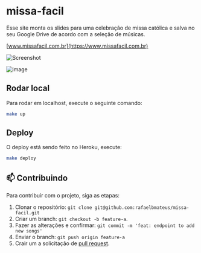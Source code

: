 # missa-facil

Esse site monta os slides para uma celebração de missa católica e salva
no seu Google Drive de acordo com a seleção de músicas.

[www.missafacil.com.br](https://www.missafacil.com.br)

![Screenshot](https://user-images.githubusercontent.com/8009492/150894492-a007a2fa-0f1e-44b3-9f7c-2d3b3ee6e6d1.png)

![image](https://user-images.githubusercontent.com/8009492/150895189-7c2e4059-02e7-475e-b891-e051da0ec12e.png)

## Rodar local

Para rodar em localhost, execute o seguinte comando:

```bash
make up
```

## Deploy

O deploy está sendo feito no Heroku, execute:

```bash
make deploy
```

## 📫 Contribuindo

Para contribuir com o projeto, siga as etapas:

1. Clonar o repositório: `git clone git@github.com:rafaelbmateus/missa-facil.git`
2. Criar um branch: `git checkout -b feature-a`.
3. Fazer as alterações e confirmar: `git commit -m 'feat: endpoint to add new songs'`
4. Enviar o branch: `git push origin feature-a`
5. Crair um a solicitação de [pull request](https://help.github.com/en/github/collaborating-with-issues-and-pull-requests/creating-a-pull-request).
